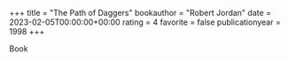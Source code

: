 +++
title = "The Path of Daggers"
bookauthor = "Robert Jordan"
date = 2023-02-05T00:00:00+00:00
rating = 4
favorite = false
publicationyear = 1998
+++

Book